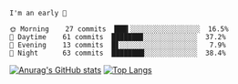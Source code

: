 <!--START_SECTION:productive-box-in-readme-->
```text
I'm an early 🐥

🌞 Morning    27 commits  ███▍░░░░░░░░░░░░░░░░░  16.5%
🌆 Daytime    61 commits  ███████▊░░░░░░░░░░░░░  37.2%
🌃 Evening    13 commits  █▋░░░░░░░░░░░░░░░░░░░   7.9%
🌚 Night      63 commits  ████████░░░░░░░░░░░░░  38.4%
```
<!--END_SECTION:productive-box-in-readme-->
[![Anurag's GitHub stats](https://github-readme-stats.vercel.app/api?username=tykeaboyloy&count_private=true&theme=vue-dark&show_icons=true&bg_color=00000000)](https://github.com/anuraghazra/github-readme-stats)
[![Top Langs](https://github-readme-stats.vercel.app/api/top-langs/?username=tykeaboyloy&layout=compact&theme=vue-dark&langs_count=8&bg_color=00000000)](https://github.com/anuraghazra/github-readme-stats)
